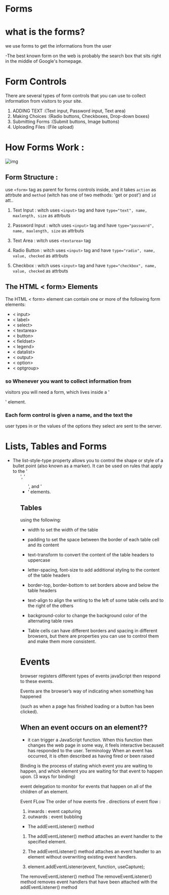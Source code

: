 # Forms 
# what is the forms?
we use forms to get the informations from the user

-The best known form on the web is probably
the search box that sits right in the middle of
Google's homepage.

# Form Controls
There are several types of form controls that
you can use to collect information from visitors
to your site. 
1. ADDING TEXT :(Text input, Password input, Text area)
2. Making Choices :(Radio buttons, Checkboxes, Drop-down boxes)
3. Submitting Forms :(Submit buttons, Image buttons)
4. Uploading Files :(File upload)


# How Forms Work :

![img](https://img.webnots.com/2014/01/How-HTML-Form-Works.png)


## Form Structure : 
use `<form>` tag as parent for forms controls inside, and it takes `action` as attrbute and `method` (witch has one of two methods: 'get or post') and `id` att..

 1. Text Input :
witch uses `<input>` tag and have `type="text", name, maxlength, size` as attrbuts

 2. Password Input :
witch uses `<input>` tag and have `type="password", name, maxlength, size` as attrbuts

 3. Text Area :
witch uses `<textarea>` tag

4. Radio Button :
witch uses `<input>` tag and have `type="radio", name, value, checked` as attrbuts
 5. Checkbox :
witch uses `<input>` tag and have `type="checkbox", name, value, checked` as attrbuts



## The HTML < form> Elements

The HTML < form> element can contain one or more of the following form elements:

* < input>
* < label>
* < select>
* < textarea>
* < button>
* < fieldset>
* < legend>
* < datalist>
* < output>
* < option>
* < optgroup>

### so Whenever you want to collect information from
visitors you will need a form, which lives inside a
'<form>' element.
### Each form control is given a name, and the text the
user types in or the values of the options they select
are sent to the server.


# Lists, Tables and Forms

- The list-style-type property
allows you to control the shape
or style of a bullet point (also
known as a marker).
It can be used on rules that
apply to the '<ol>', '<ul>', and '<li>'
elements.

## Tables
using the following:
- width to set the width of the
table

- padding to set the space
between the border of each table
cell and its content

- text-transform to convert the
content of the table headers to
uppercase

- letter-spacing, font-size
to add additional styling to the
content of the table headers

- border-top, border-bottom
to set borders above and below
the table headers

- text-align to align the writing
to the left of some table cells and
to the right of the others


- background-color to change
the background color of the
alternating table rows


- Table cells can have different borders and spacing in
different browsers, but there are properties you can
use to control them and make them more consistent.




# Events
browser registers different types of events javaScript then respond to these events.

Events are the browser’s way of indicating when something has happened

(such as when a page has finished loading or a button has been clicked).

## When an event occurs on an element??

- it can trigger a JavaScript function.
When this function then changes the web page in some way, it feels interactive becauseit has responded to the user.
Terminology
When an event has occurred, it is often described as having fired or been raised

Binding is the process of stating which event you are waiting to happen, and which element you are waiting for that event to happen upon. (3 ways for binding)

event delegation to monitor for events that happen on all of the children of an element.

Event FLow
The order of how events fire .
directions of event flow :
1. inwards : event capturing
2. outwards : event bubbling

- The addEventListener() method
1.  The addEventListener() method attaches an event handler to the specified element.

2.  The addEventListener() method attaches an event handler to an element without overwriting existing event handlers.

3. element.addEventListener(event, function, useCapture);

The removeEventListener() method
The removeEventListener() method removes event handlers that have been attached with the addEventListener() method

